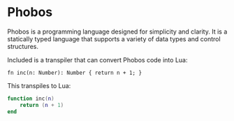# Phobos

Phobos is a programming language designed for simplicity and clarity. It is a statically typed language that supports a variety of data types and control structures.

Included is a transpiler that can convert Phobos code into Lua:

``` phobos
fn inc(n: Number): Number { return n + 1; }
```

This transpiles to Lua:

``` Lua
function inc(n)
    return (n + 1)
end
```

